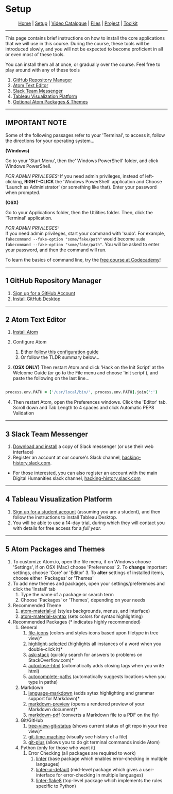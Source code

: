 # Setup

<figure>
    <p>
        <a href="{{site.baseurl}}/index.html">Home</a> |
        <a href="{{site.baseurl}}/pages/setup.html">Setup</a> |
        <a href="{{site.baseurl}}/pages/Video List.html">Video Catalogue</a> |
        <a href="{{site.baseurl}}/pages/files.html">Files</a> |
        <a href="{{site.baseurl}}/pages/project.html">Project</a> |
        <a href="{{site.baseurl}}/pages/toolkit.html">Toolkit</a>
    </p>
</figure>

---

This page contains brief instructions on how to install the core applications that we will use in this course. During the course, these tools will be introduced slowly, and you will not be expected to become proficient in all or even most of these tools.

You can install them all at once, or gradually over the course. Feel free to play around with any of these tools

1. [GitHub Repository Manager](#1-github-repository-manager)
2. [Atom Text Editor](#2-atom-text-editor)
3. [Slack Team Messenger](#3-slack-team-messenger)
4. [Tableau Visualization Platform](#4-tableau-visualization-platform)
5. [Optional Atom Packages & Themes](#6-atom-packages-and-themes)

---

## IMPORTANT NOTE

Some of the following passages refer to your 'Terminal', to access it, follow the directions for your operating system...

**(Windows)**

Go to your 'Start Menu', then the' Windows PowerShell' folder, and click Windows PowerShell.

*FOR ADMIN PRIVILEGES:* If you need admin privileges, instead of left-clicking, **RIGHT-CLICK** the 'Windows PowerShell' application and Choose 'Launch as Administrator' (or something like that). Enter your password when prompted.

**(OSX)**

Go to your Applications folder, then the Utilities folder. Then, click the 'Terminal' application.

*FOR ADMIN PRIVILEGES:* <br> If you need admin privileges, start your command with 'sudo'. For example, `fakecommand --fake-option "some/fake/path"` would become `sudo fakecommand --fake-option "some/fake/path"`. You will be asked to enter your password, and then the command will run.

To learn the basics of command line, try the [free course at Codecademy](https://www.codecademy.com/)!

---

## 1 GitHub Repository Manager

1. [Sign up for a GitHub Account](https://github.com)
2. [Install GitHub Desktop](https://desktop.github.com/)

---

## 2 Atom Text Editor

1. [Install Atom](https://atom.io/)
2. Configure Atom
    1. Either [follow this configuration guide](http://www.marinamele.com/install-and-configure-atom-editor-for-python)
    2. Or follow the TLDR summary below...


3. **(OSX ONLY)** Then restart Atom and click 'Hack on the Init Script' at the Welcome Guide (or go to the File menu and choose 'init script'), and paste the following on the last line...
```coffee

process.env.PATH = ['/usr/local/bin/', process.env.PATH].join(':')
```

4. Then restart Atom, open the Preferences windows. Click the 'Editor' tab. Scroll down and Tab Length to 4 spaces and click Automatic PEP8 Validation

---

## 3 Slack Team Messenger

1. [Download and install](https://slack.com/downloads/) a copy of Slack messenger (or use their web interface)
2. Register an account at our course's Slack channel, [hacking-history.slack.com](https://hacking-history.slack.com/).

* For those interested, you can also register an account with the main Digital Humanities slack channel, [hacking-history.slack.com](https://digitalhumanities.slack.com/)

---

## 4 Tableau Visualization Platform

1. [Sign up for a student account](https://www.tableau.com/academic) (assuming you are a student), and then follow the instructions to install Tableau Desktop.
2. You will be able to use a 14-day trial, during which they will contact you with details for free access for a *full year.*

---

## 5 Atom Packages and Themes

1. To customize Atom.io, open the file menu, if on Windows choose 'Settings', if on OSX (Mac) choose 'Preferences'
    2. To **change** important settings, choose 'Core' or 'Editor'
    3. To **alter** settings of installed items, choose either 'Packages' or 'Themes'
3. To add new themes and packages, open your settings/preferences and click the 'Install' tab
    1. Type the name of a package or search term
    2. Choose 'Packages' or 'Themes', depending on your needs
3. Recommended Theme
    1. [atom-material-ui](https://atom.io/themes/atom-material-ui) (styles backgrounds, menus, and interface)
    2. [atom-material-syntax](https://atom.io/themes/atom-material-syntax) (sets colors for syntax highlighting)
4. Recommended Packages (* indicates highly recommended)
    1. General
        1. [file-icons](https://atom.io/packages/file-icons) (colors and styles icons based upon filetype in tree view)*
        2. [highlight-selected](https://atom.io/packages/highlight-selected) (highlights all instances of a word when you double-click it)*
        3. [ask-stack](https://atom.io/packages/ask-stack) (quickly search for answers to problems on StackOverflow.com)*
        3. [autoclose-html](https://atom.io/packages/autoclose-html) (automatically adds closing tags when you write html)
        4. [autocomplete-paths](https://atom.io/packages/autocomplete-paths) (automatically suggests locations when you type in paths)
    2. Markdown
        1. [language-markdown](https://atom.io/packages/language-markdown) (adds sytax highlighting and grammar support for Markdown)*
        2. [markdown-preview](https://atom.io/packages/markdown-preview) (opens a rendered preview of your Markdown document)*
        3. [markdown-pdf](https://atom.io/packages/markdown-pdf) (converts a Markdown file to a PDF on the fly)
    3. Git/GitHub
        1. [tree-view-git-status](https://atom.io/packages/tree-view-git-status) (shows current status of git repo in your tree view)*
        2. [git-time-machine](https://atom.io/packages/git-time-machine) (visually see history of a file)
        3. [git-plus](https://atom.io/packages/git-plus) (allows you to do git terminal commands inside Atom)
    4. Python (only for those who want it)
        1. Error Checking (all packages are required to work)
            1. [linter](https://atom.io/packages/linter) (base package which enables error-checking in multiple langauges)
            2. [linter-ui-default](https://atom.io/packages/linter-ui-default) (mid-level package which gives a user-interface for error-checking in multiple languages)
            3. [linter-flake8](https://atom.io/packages/linter-flake8) (top-level package which implements the rules specific to Python)
